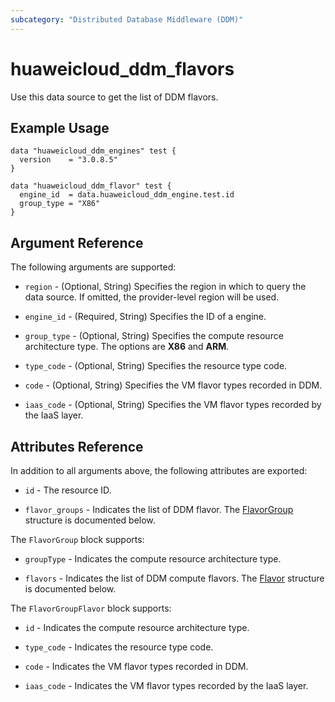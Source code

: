 ```yaml
---
subcategory: "Distributed Database Middleware (DDM)"
---
```


# huaweicloud_ddm_flavors

Use this data source to get the list of DDM flavors.

## Example Usage

```hcl
data "huaweicloud_ddm_engines" test {
  version    = "3.0.8.5"
}

data "huaweicloud_ddm_flavor" test {
  engine_id  = data.huaweicloud_ddm_engine.test.id
  group_type = "X86"
}
```

## Argument Reference

The following arguments are supported:

* `region` - (Optional, String) Specifies the region in which to query the data source.
  If omitted, the provider-level region will be used.

* `engine_id` - (Required, String) Specifies the ID of a engine.

* `group_type` - (Optional, String) Specifies the compute resource architecture type. The options are **X86** and **ARM**.

* `type_code` - (Optional, String) Specifies the resource type code.

* `code` - (Optional, String) Specifies the VM flavor types recorded in DDM.

* `iaas_code` - (Optional, String) Specifies the VM flavor types recorded by the IaaS layer.

## Attributes Reference

In addition to all arguments above, the following attributes are exported:

* `id` - The resource ID.

* `flavor_groups` - Indicates the list of DDM flavor.
  The [FlavorGroup](#DdmFlavors_FlavorGroup) structure is documented below.

<a name="DdmFlavors_FlavorGroup"></a>
The `FlavorGroup` block supports:

* `groupType` - Indicates the compute resource architecture type.

* `flavors` - Indicates the list of DDM compute flavors.
  The [Flavor](#DdmFlavors_FlavorGroupFlavor) structure is documented below.

<a name="DdmFlavors_FlavorGroupFlavor"></a>
The `FlavorGroupFlavor` block supports:

* `id` - Indicates the compute resource architecture type.

* `type_code` - Indicates the resource type code.

* `code` - Indicates the VM flavor types recorded in DDM.

* `iaas_code` - Indicates the VM flavor types recorded by the IaaS layer.
